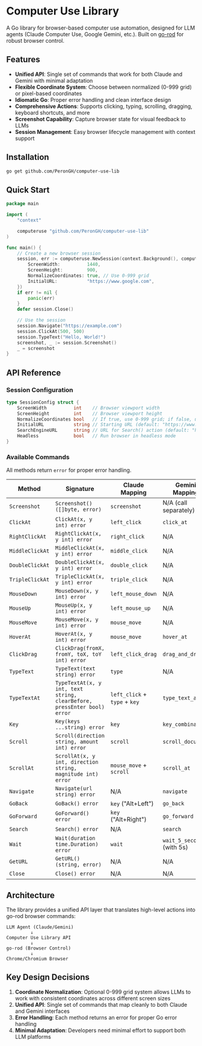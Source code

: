 # Computer Use Library

A Go library for browser-based computer use automation, designed for LLM agents (Claude Computer Use, Google Gemini, etc.). Built on [go-rod](https://github.com/go-rod/rod) for robust browser control.

## Features

- **Unified API**: Single set of commands that work for both Claude and Gemini with minimal adaptation
- **Flexible Coordinate System**: Choose between normalized (0-999 grid) or pixel-based coordinates
- **Idiomatic Go**: Proper error handling and clean interface design
- **Comprehensive Actions**: Supports clicking, typing, scrolling, dragging, keyboard shortcuts, and more
- **Screenshot Capability**: Capture browser state for visual feedback to LLMs
- **Session Management**: Easy browser lifecycle management with context support

## Installation

```bash
go get github.com/PeronGH/computer-use-lib
```

## Quick Start

```go
package main

import (
    "context"

    computeruse "github.com/PeronGH/computer-use-lib"
)

func main() {
    // Create a new browser session
    session, err := computeruse.NewSession(context.Background(), computeruse.SessionConfig{
        ScreenWidth:          1440,
        ScreenHeight:         900,
        NormalizeCoordinates: true, // Use 0-999 grid
        InitialURL:           "https://www.google.com",
    })
    if err != nil {
        panic(err)
    }
    defer session.Close()

    // Use the session
    session.Navigate("https://example.com")
    session.ClickAt(500, 500)
    session.TypeText("Hello, World!")
    screenshot, _ := session.Screenshot()
    _ = screenshot
}
```

## API Reference

### Session Configuration

```go
type SessionConfig struct {
    ScreenWidth          int    // Browser viewport width
    ScreenHeight         int    // Browser viewport height
    NormalizeCoordinates bool   // If true, use 0-999 grid; if false, use pixels
    InitialURL           string // Starting URL (default: "https://www.google.com")
    SearchEngineURL      string // URL for Search() action (default: "https://www.google.com")
    Headless             bool   // Run browser in headless mode
}
```

### Available Commands

All methods return `error` for proper error handling.

| Method | Signature | Claude Mapping | Gemini Mapping |
|--------|-----------|----------------|----------------|
| `Screenshot` | `Screenshot() ([]byte, error)` | `screenshot` | N/A (call separately) |
| `ClickAt` | `ClickAt(x, y int) error` | `left_click` | `click_at` |
| `RightClickAt` | `RightClickAt(x, y int) error` | `right_click` | N/A |
| `MiddleClickAt` | `MiddleClickAt(x, y int) error` | `middle_click` | N/A |
| `DoubleClickAt` | `DoubleClickAt(x, y int) error` | `double_click` | N/A |
| `TripleClickAt` | `TripleClickAt(x, y int) error` | `triple_click` | N/A |
| `MouseDown` | `MouseDown(x, y int) error` | `left_mouse_down` | N/A |
| `MouseUp` | `MouseUp(x, y int) error` | `left_mouse_up` | N/A |
| `MouseMove` | `MouseMove(x, y int) error` | `mouse_move` | N/A |
| `HoverAt` | `HoverAt(x, y int) error` | `mouse_move` | `hover_at` |
| `ClickDrag` | `ClickDrag(fromX, fromY, toX, toY int) error` | `left_click_drag` | `drag_and_drop` |
| `TypeText` | `TypeText(text string) error` | `type` | N/A |
| `TypeTextAt` | `TypeTextAt(x, y int, text string, clearBefore, pressEnter bool) error` | `left_click` + `type` + `key` | `type_text_at` |
| `Key` | `Key(keys ...string) error` | `key` | `key_combination` |
| `Scroll` | `Scroll(direction string, amount int) error` | `scroll` | `scroll_document` |
| `ScrollAt` | `ScrollAt(x, y int, direction string, magnitude int) error` | `mouse_move` + `scroll` | `scroll_at` |
| `Navigate` | `Navigate(url string) error` | N/A | `navigate` |
| `GoBack` | `GoBack() error` | `key` ("Alt+Left") | `go_back` |
| `GoForward` | `GoForward() error` | `key` ("Alt+Right") | `go_forward` |
| `Search` | `Search() error` | N/A | `search` |
| `Wait` | `Wait(duration time.Duration) error` | `wait` | `wait_5_seconds` (with 5s) |
| `GetURL` | `GetURL() (string, error)` | N/A | N/A |
| `Close` | `Close() error` | N/A | N/A |

## Architecture

The library provides a unified API layer that translates high-level actions into go-rod browser commands:

```
LLM Agent (Claude/Gemini)
         ↓
Computer Use Library API
         ↓
go-rod (Browser Control)
         ↓
Chrome/Chromium Browser
```

## Key Design Decisions

1. **Coordinate Normalization**: Optional 0-999 grid system allows LLMs to work with consistent coordinates across different screen sizes
2. **Unified API**: Single set of commands that map cleanly to both Claude and Gemini interfaces
3. **Error Handling**: Each method returns an error for proper Go error handling
4. **Minimal Adaptation**: Developers need minimal effort to support both LLM platforms
